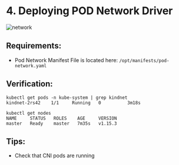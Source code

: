 # 4. Deploying POD Network Driver

![network](https://assets.digitalocean.com/articles/k8s-networking/double-service.png)


## Requirements:
- Pod Network Manifest File is located here: `/opt/manifests/pod-network.yaml`


## Verification:
```
kubectl get pods -n kube-system | grep kindnet
kindnet-2rs42    1/1     Running   0          3m18s

kubectl get nodes
NAME     STATUS   ROLES    AGE     VERSION
master   Ready    master   7m35s   v1.15.3
```

## Tips:
- Check that CNI pods are running